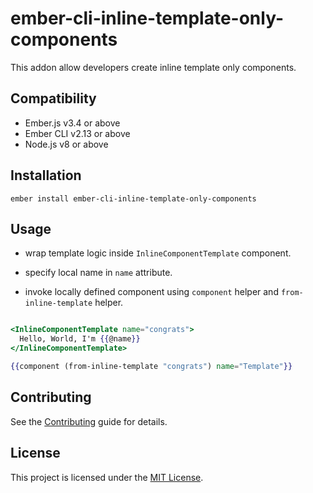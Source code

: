 ember-cli-inline-template-only-components
==============================================================================

This addon allow developers create inline template only components.


Compatibility
------------------------------------------------------------------------------

* Ember.js v3.4 or above
* Ember CLI v2.13 or above
* Node.js v8 or above


Installation
------------------------------------------------------------------------------

```
ember install ember-cli-inline-template-only-components
```


Usage
------------------------------------------------------------------------------

* wrap template logic inside `InlineComponentTemplate` component.
* specify local name in `name` attribute.

* invoke locally defined component using `component` helper and `from-inline-template` helper.

```hbs

<InlineComponentTemplate name="congrats">
  Hello, World, I'm {{@name}}
</InlineComponentTemplate>

{{component (from-inline-template "congrats") name="Template"}}


```

Contributing
------------------------------------------------------------------------------

See the [Contributing](CONTRIBUTING.md) guide for details.


License
------------------------------------------------------------------------------

This project is licensed under the [MIT License](LICENSE.md).
